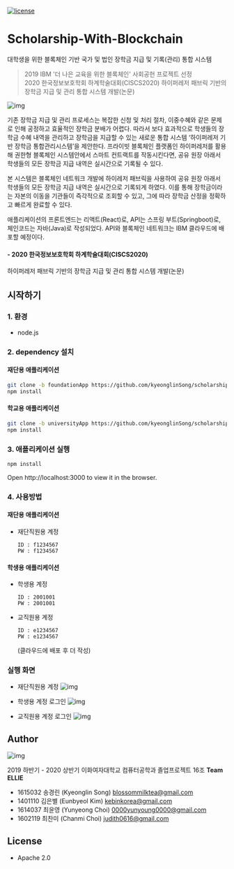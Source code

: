  [![license](https://img.shields.io/badge/license-Apache%202.0-red.svg)](https://www.apache.org/licenses/LICENSE-2.0)  
 
# Scholarship-With-Blockchain
대학생을 위한 블록체인 기반 국가 및 법인 장학금 지급 및 기록(관리) 통합 시스템  
  
> 2019 IBM '더 나은 교육을 위한 블록체인' 사회공헌 프로젝트 선정  
> 2020 한국정보보호학회 하계학술대회(CISCS2020)
하이퍼레저 패브릭 기반의 장학금 지급 및 관리 통합 시스템 개발(논문)  




  
![img](https://blogfiles.pstatic.net/MjAyMDA1MDFfOTQg/MDAxNTg4MzEyOTg3Nzg3.2Aan0_ts2fc3J4j5vYQ9lSBIA1u3XkhX-WBGMYLTobgg.Me3WVxMpHi8epTPDHZjiSAm-tDEirf9jK5CHOREYE5gg.PNG.byeol0714/KakaoTalk_20200501_150104444.png)
  
 기존 장학금 지급 및 관리 프로세스는 복잡한 신청 및 처리 절차, 이중수혜와 같은 문제로 인해 공정하고 효율적인 장학금 분배가 어렵다. 따라서 보다 효과적으로 학생들의 장학금 수혜 내역을 관리하고 장학금을 지급할 수 있는 새로운 통합 시스템 ‘하이퍼레저 기반 장학금 통합관리시스템’을 제안한다. 프라이빗 블록체인 플랫폼인 하이퍼레저를 활용해 권한형 블록체인 시스템안에서 스마트 컨트랙트를 작동시킨다면, 공유 원장 아래서 학생들의 모든 장학금 지급 내역은 실시간으로 기록될 수 있다.

 본 시스템은 블록체인 네트워크 개발에 하이레저 패브릭을 사용하여 공유 원장 아래서 학생들의 모든 장학금 지급 내역은 실시간으로 기록되게 하였다. 이를 통해 장학금이라는 자본의 이동을 기관들이 즉각적으로 조회할 수 있고, 그에 따라 장학금 산정을 정확하고 빠르게 완료할 수 있다. 

 애플리케이션의 프론트엔드는 리액트(React)로, API는 스프링 부트(Springboot)로, 체인코드는 자바(Java)로 작성되었다. API와 블록체인 네트워크는 IBM 클라우드에 배포할 예정이다.
 
   
#### - 2020 한국정보보호학회 하계학술대회(CISCS2020)  
하이퍼레저 패브릭 기반의 장학금 지급 및 관리 통합 시스템 개발(논문)  
  

## 시작하기

### 1. 환경
- node.js
  
### 2. dependency 설치
#### 재단용 애플리케이션
```bash
git clone -b foundationApp https://github.com/kyeonglinSong/scholarship-with-blockchain.git
npm install
```
#### 학교용 애플리케이션
```bash
git clone -b universityApp https://github.com/kyeonglinSong/scholarship-with-blockchain.git
npm install
```

  
### 3. 애플리케이션 실행
```bash
npm install
``` 
  
Open http://localhost:3000 to view it in the browser.  
  
### 4. 사용방법

#### 재단용 애플리케이션

- 재단직원용 계정

  ```
  ID : f1234567
  PW : f1234567  
  ```

  

#### 학생용 애플리케이션

- 학생용 계정

  ```
  ID : 2001001 
  PW : 2001001  
  ```

- 교직원용 계정

  ```
  ID : e1234567
  PW : e1234567  
  ```
  
  (클라우드에 배포 후 더 작성)
  
### 실행 화면

- 재단직원용 계정
![img](https://blog.naver.com/PostView.nhn?blogId=byeol0714&logNo=221939632862&redirect=Dlog&widgetTypeCall=true&directAccess=false#)
  
  
- 학생용 계정 로그인
![img](https://blog.naver.com/PostView.nhn?blogId=byeol0714&logNo=221939632862&redirect=Dlog&widgetTypeCall=true&directAccess=false#)
  
  
- 교직원용 계정 로그인
![img](https://blog.naver.com/PostView.nhn?blogId=byeol0714&logNo=221939632862&redirect=Dlog&widgetTypeCall=true&directAccess=false#)
  
  
  
## Author

![img](https://lh5.googleusercontent.com/qApbyW2FzEe_ww93kzEFdXhz6CXNZi6qDzUAeCKWL4ymyjTdBl7p_inMRz629yg3vJzMy6iYdvLbLT1GIFOWOVEFmFnHzzHKADz2pMsOv2NHm15qREFceEaaHMhnIR-KusKnHdAHrg)



2019 하반기 - 2020 상반기 이화여자대학교 컴퓨터공학과 졸업프로젝트 16조 **Team ELLIE**

- 1615032 송경린 (Kyeonglin Song) blossommilktea@gmail.com
- 1401110 김은별 (Eunbyeol Kim) kebinkorea@gmail.com
- 1614037 최윤영 (Yunyeong Choi) 0000yunyoung0000@gmail.com  
- 1602119 최찬미 (Chanmi Choi) judith0616@gmail.com


## License

- Apache 2.0 
  
